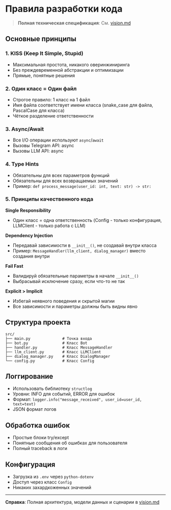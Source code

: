 # Правила разработки кода

> **Полная техническая спецификация**: См. [vision.md](./vision.md)

## Основные принципы

### 1. KISS (Keep It Simple, Stupid)
- Максимальная простота, никакого оверинжиниринга
- Без преждевременной абстракции и оптимизации
- Прямые, понятные решения

### 2. Один класс = Один файл
- Строгое правило: 1 класс на 1 файл
- Имя файла соответствует имени класса (snake_case для файла, PascalCase для класса)
- Чёткое разделение ответственности

### 3. Async/Await
- Все I/O операции используют `async`/`await`
- Вызовы Telegram API: async
- Вызовы LLM API: async

### 4. Type Hints
- Обязательны для всех параметров функций
- Обязательны для всех возвращаемых значений
- Пример: `def process_message(user_id: int, text: str) -> str:`

### 5. Принципы качественного кода

**Single Responsibility**
- Один класс = одна ответственность (Config - только конфигурация, LLMClient - только работа с LLM)

**Dependency Injection**
- Передавай зависимости в `__init__()`, не создавай внутри класса
- Пример: `MessageHandler(llm_client, dialog_manager)` вместо создания внутри

**Fail Fast**
- Валидируй обязательные параметры в начале `__init__()`
- Выбрасывай исключение сразу, если что-то не так

**Explicit > Implicit**
- Избегай неявного поведения и скрытой магии
- Все зависимости и параметры должны быть видны явно

## Структура проекта

```
src/
├── main.py              # Точка входа
├── bot.py               # Класс Bot
├── handler.py           # Класс MessageHandler
├── llm_client.py        # Класс LLMClient
├── dialog_manager.py    # Класс DialogManager
└── config.py            # Класс Config
```

## Логгирование

- Использовать библиотеку `structlog`
- Уровни: INFO для событий, ERROR для ошибок
- Формат: `logger.info("message_received", user_id=user_id, text=text)`
- JSON формат логов

## Обработка ошибок

- Простые блоки try/except
- Понятные сообщения об ошибках для пользователя
- Полный traceback в логи

## Конфигурация

- Загрузка из `.env` через `python-dotenv`
- Доступ через класс `Config`
- Никаких захардкоженных значений

---

**Справка**: Полная архитектура, модели данных и сценарии в [vision.md](./vision.md)
